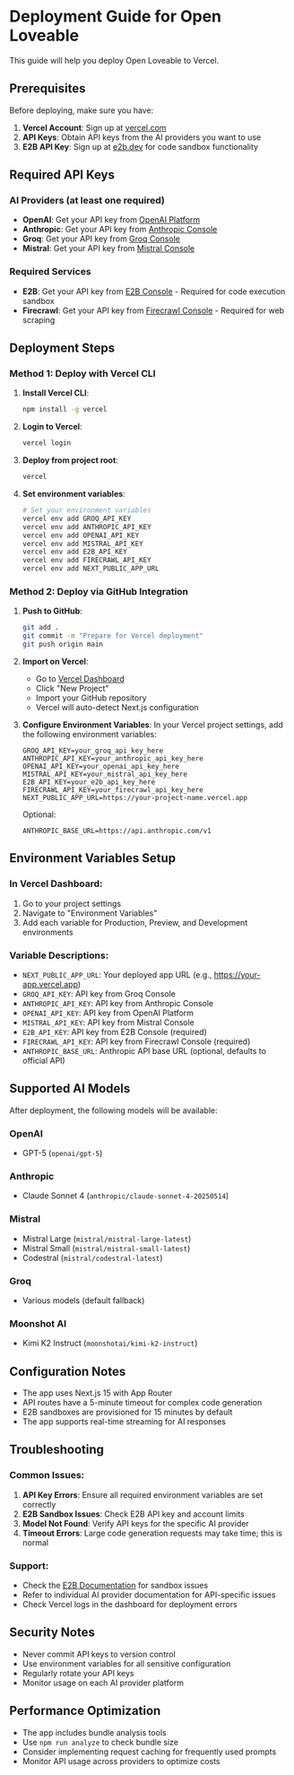 # Deployment Guide for Open Loveable

This guide will help you deploy Open Loveable to Vercel.

## Prerequisites

Before deploying, make sure you have:

1. **Vercel Account**: Sign up at [vercel.com](https://vercel.com)
2. **API Keys**: Obtain API keys from the AI providers you want to use
3. **E2B API Key**: Sign up at [e2b.dev](https://e2b.dev) for code sandbox functionality

## Required API Keys

### AI Providers (at least one required)
- **OpenAI**: Get your API key from [OpenAI Platform](https://platform.openai.com/api-keys)
- **Anthropic**: Get your API key from [Anthropic Console](https://console.anthropic.com/)
- **Groq**: Get your API key from [Groq Console](https://console.groq.com/keys)
- **Mistral**: Get your API key from [Mistral Console](https://console.mistral.ai/)

### Required Services
- **E2B**: Get your API key from [E2B Console](https://e2b.dev/) - Required for code execution sandbox
- **Firecrawl**: Get your API key from [Firecrawl Console](https://firecrawl.dev/) - Required for web scraping

## Deployment Steps

### Method 1: Deploy with Vercel CLI

1. **Install Vercel CLI**:
   ```bash
   npm install -g vercel
   ```

2. **Login to Vercel**:
   ```bash
   vercel login
   ```

3. **Deploy from project root**:
   ```bash
   vercel
   ```

4. **Set environment variables**:
   ```bash
   # Set your environment variables
   vercel env add GROQ_API_KEY
   vercel env add ANTHROPIC_API_KEY
   vercel env add OPENAI_API_KEY
   vercel env add MISTRAL_API_KEY
   vercel env add E2B_API_KEY
   vercel env add FIRECRAWL_API_KEY
   vercel env add NEXT_PUBLIC_APP_URL
   ```

### Method 2: Deploy via GitHub Integration

1. **Push to GitHub**:
   ```bash
   git add .
   git commit -m "Prepare for Vercel deployment"
   git push origin main
   ```

2. **Import on Vercel**:
   - Go to [Vercel Dashboard](https://vercel.com/dashboard)
   - Click "New Project"
   - Import your GitHub repository
   - Vercel will auto-detect Next.js configuration

3. **Configure Environment Variables**:
   In your Vercel project settings, add the following environment variables:

   ```
   GROQ_API_KEY=your_groq_api_key_here
   ANTHROPIC_API_KEY=your_anthropic_api_key_here
   OPENAI_API_KEY=your_openai_api_key_here
   MISTRAL_API_KEY=your_mistral_api_key_here
   E2B_API_KEY=your_e2b_api_key_here
   FIRECRAWL_API_KEY=your_firecrawl_api_key_here
   NEXT_PUBLIC_APP_URL=https://your-project-name.vercel.app
   ```

   Optional:
   ```
   ANTHROPIC_BASE_URL=https://api.anthropic.com/v1
   ```

## Environment Variables Setup

### In Vercel Dashboard:
1. Go to your project settings
2. Navigate to "Environment Variables"
3. Add each variable for Production, Preview, and Development environments

### Variable Descriptions:

- `NEXT_PUBLIC_APP_URL`: Your deployed app URL (e.g., https://your-app.vercel.app)
- `GROQ_API_KEY`: API key from Groq Console
- `ANTHROPIC_API_KEY`: API key from Anthropic Console
- `OPENAI_API_KEY`: API key from OpenAI Platform
- `MISTRAL_API_KEY`: API key from Mistral Console
- `E2B_API_KEY`: API key from E2B Console (required)
- `FIRECRAWL_API_KEY`: API key from Firecrawl Console (required)
- `ANTHROPIC_BASE_URL`: Anthropic API base URL (optional, defaults to official API)

## Supported AI Models

After deployment, the following models will be available:

### OpenAI
- GPT-5 (`openai/gpt-5`)

### Anthropic
- Claude Sonnet 4 (`anthropic/claude-sonnet-4-20250514`)

### Mistral
- Mistral Large (`mistral/mistral-large-latest`)
- Mistral Small (`mistral/mistral-small-latest`) 
- Codestral (`mistral/codestral-latest`)

### Groq
- Various models (default fallback)

### Moonshot AI
- Kimi K2 Instruct (`moonshotai/kimi-k2-instruct`)

## Configuration Notes

- The app uses Next.js 15 with App Router
- API routes have a 5-minute timeout for complex code generation
- E2B sandboxes are provisioned for 15 minutes by default
- The app supports real-time streaming for AI responses

## Troubleshooting

### Common Issues:

1. **API Key Errors**: Ensure all required environment variables are set correctly
2. **E2B Sandbox Issues**: Check E2B API key and account limits
3. **Model Not Found**: Verify API keys for the specific AI provider
4. **Timeout Errors**: Large code generation requests may take time; this is normal

### Support:

- Check the [E2B Documentation](https://e2b.dev/docs) for sandbox issues
- Refer to individual AI provider documentation for API-specific issues
- Check Vercel logs in the dashboard for deployment errors

## Security Notes

- Never commit API keys to version control
- Use environment variables for all sensitive configuration
- Regularly rotate your API keys
- Monitor usage on each AI provider platform

## Performance Optimization

- The app includes bundle analysis tools
- Use `npm run analyze` to check bundle size
- Consider implementing request caching for frequently used prompts
- Monitor API usage across providers to optimize costs